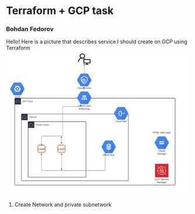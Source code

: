 # Terraform + GCP task
### Bohdan Fedorov
Hello! Here is a picture that describes service I should create on GCP using Terraform <br>
![](https://github.com/Bogdan1707/DevOps_online_Kyiv_2020Q42021Q1/blob/main/Terraform+GCP/images/1.png?raw=true)
1. Create Network and private subnetwork

